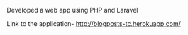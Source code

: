Developed a web app using PHP and Laravel


Link to the application- http://blogposts-tc.herokuapp.com/
